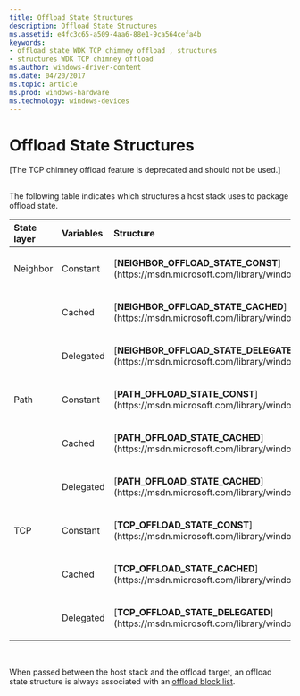 ```yaml
---
title: Offload State Structures
description: Offload State Structures
ms.assetid: e4fc3c65-a509-4aa6-88e1-9ca564cefa4b
keywords:
- offload state WDK TCP chimney offload , structures
- structures WDK TCP chimney offload
ms.author: windows-driver-content
ms.date: 04/20/2017
ms.topic: article
ms.prod: windows-hardware
ms.technology: windows-devices
---
```


# Offload State Structures


\[The TCP chimney offload feature is deprecated and should not be used.\]

## <a href="" id="ddk-offload-state-structures-ng"></a>


The following table indicates which structures a host stack uses to package offload state.

<table>
<colgroup>
<col width="33%" />
<col width="33%" />
<col width="33%" />
</colgroup>
<thead>
<tr class="header">
<th align="left">State layer</th>
<th align="left">Variables</th>
<th align="left">Structure</th>
</tr>
</thead>
<tbody>
<tr class="odd">
<td align="left"><p>Neighbor</p></td>
<td align="left"><p>Constant</p></td>
<td align="left"><p>[<strong>NEIGHBOR_OFFLOAD_STATE_CONST</strong>](https://msdn.microsoft.com/library/windows/hardware/ff568324)</p></td>
</tr>
<tr class="even">
<td align="left"></td>
<td align="left"><p>Cached</p></td>
<td align="left"><p>[<strong>NEIGHBOR_OFFLOAD_STATE_CACHED</strong>](https://msdn.microsoft.com/library/windows/hardware/ff568323)</p></td>
</tr>
<tr class="odd">
<td align="left"></td>
<td align="left"><p>Delegated</p></td>
<td align="left"><p>[<strong>NEIGHBOR_OFFLOAD_STATE_DELEGATED</strong>](https://msdn.microsoft.com/library/windows/hardware/ff568325)</p></td>
</tr>
<tr class="even">
<td align="left"><p>Path</p></td>
<td align="left"><p>Constant</p></td>
<td align="left"><p>[<strong>PATH_OFFLOAD_STATE_CONST</strong>](https://msdn.microsoft.com/library/windows/hardware/ff569984)</p></td>
</tr>
<tr class="odd">
<td align="left"></td>
<td align="left"><p>Cached</p></td>
<td align="left"><p>[<strong>PATH_OFFLOAD_STATE_CACHED</strong>](https://msdn.microsoft.com/library/windows/hardware/ff569983)</p></td>
</tr>
<tr class="even">
<td align="left"></td>
<td align="left"><p>Delegated</p></td>
<td align="left"><p>[<strong>PATH_OFFLOAD_STATE_CACHED</strong>](https://msdn.microsoft.com/library/windows/hardware/ff569983)</p></td>
</tr>
<tr class="odd">
<td align="left"><p>TCP</p></td>
<td align="left"><p>Constant</p></td>
<td align="left"><p>[<strong>TCP_OFFLOAD_STATE_CONST</strong>](https://msdn.microsoft.com/library/windows/hardware/ff570938)</p></td>
</tr>
<tr class="even">
<td align="left"></td>
<td align="left"><p>Cached</p></td>
<td align="left"><p>[<strong>TCP_OFFLOAD_STATE_CACHED</strong>](https://msdn.microsoft.com/library/windows/hardware/ff570937)</p></td>
</tr>
<tr class="odd">
<td align="left"></td>
<td align="left"><p>Delegated</p></td>
<td align="left"><p>[<strong>TCP_OFFLOAD_STATE_DELEGATED</strong>](https://msdn.microsoft.com/library/windows/hardware/ff570939)</p></td>
</tr>
</tbody>
</table>

 

When passed between the host stack and the offload target, an offload state structure is always associated with an [offload block list](offload-block-lists.md).

 

 





